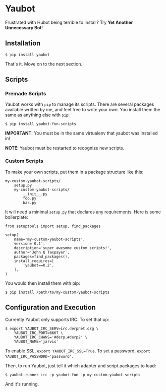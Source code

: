 # Yaubot

Frustrated with Hubot being terrible to install? Try **Yet Another Unnecessary Bot**!

## Installation

    $ pip install yaubot

That's it. Move on to the next section.

## Scripts

### Premade Scripts

Yaubot works with `pip` to manage its scripts. There are several packages available written by me, and feel free to write your own. You install them the same as anything else with `pip`:

    $ pip install yaubot-fun-scripts

**IMPORTANT**: You must be in the same virtualenv that yaubot was installed in!

**NOTE**: Yaubot must be restarted to recognize new scripts.

### Custom Scripts

To make your own scripts, put them in a package structure like this:

    my-custom-yaubot-scripts/
        setup.py
        my-custom-yaubot-scripts/
            __init__.py
            foo.py
            bar.py

It will need a minimal `setup.py` that declares any requirements. Here is some boilerplate:

    from setuptools import setup, find_packages

    setup(
        name='my-custom-yaubot-scripts',
        version='0.1',
        description='super awesome custom scripts!',
        author='John Q Taxpayer',
        packages=find_packages(),
        install_requires=[
            'yaubot==0.2',
        ],
    )

You would then install them with pip:

    $ pip install /path/to/my-custom-yaubot-scripts

## Configuration and Execution

Currently Yaubot only supports IRC. To set that up:

    $ export YAUBOT_IRC_SERV=irc.derpnet.org \
        YAUBOT_IRC_PORT=6667 \
        YAUBOT_IRC_CHANS='#derp,#derp2' \
        YAUBOT_NAME='jarvis'

To enable SSL, `export YAUBOT_IRC_SSL=True`. To set a password, `export YAUBOT_IRC_PASSWORD='password'`.

Then, to run Yaubot, just tell it which adapter and script packages to load:

    $ yaubot-runner irc -p yaubot-fun -p my-custom-yaubot-scripts

And it's running.


